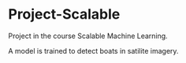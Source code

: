 # Project-Scalable

Project in the course Scalable Machine Learning.

A model is trained to detect boats in satilite imagery.
